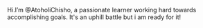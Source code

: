 Hi.I’m @AtoholiChisho, a passionate learner working hard towards accomplishing  goals.
It's an uphill battle but i am ready for it!

<!---
AtoholiChisho/AtoholiChisho is a ✨ special ✨ repository because its `README.md` (this file) appears on your GitHub profile.
You can click the Preview link to take a look at your changes.
--->
